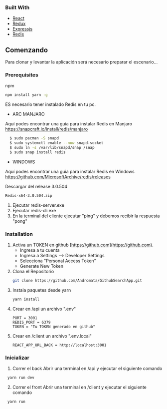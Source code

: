 ### Built With

* [React](https://es.reactjs.org/)
* [Redux](https://es.redux.js.org/)
* [Expressjs](https://expressjs.com/es/)
* [Redis](https://redis.io/)


<!-- GETTING STARTED -->
## Comenzando

Para clonar y levantar la aplicación será necesario preparar el escenario...

### Prerequisites

npm
  ```sh
  npm install yarn -g
  ```

ES necesario tener instalado Redis en tu pc.

* ARC MANJARO

Aquí podes encontrar una guia para instalar Redis en Manjaro
https://snapcraft.io/install/redis/manjaro

```sh
  $ sudo pacman -S snapd
  $ sudo systemctl enable --now snapd.socket
  $ sudo ln -s /var/lib/snapd/snap /snap
  $ sudo snap install redis
  ```
* WINDOWS

Aquí podes encontrar una guia para instalar Redis en Windows
https://github.com/MicrosoftArchive/redis/releases

Descargar del release 3.0.504 
```sh
Redis-x64-3.0.504.zip
```
1. Ejecutar redis-server.exe 
2. Ejecutar redis-cli.exe
3. En la terminal del cliente ejecutar "ping" y debemos recibir la respuesta "pong"



### Installation

1. Activa un TOKEN en github [https://github.com](https://github.com).
    * Ingresa a tu cuenta
    * Ingresa a Settings --> Developer Settings
    * Selecciona "Personal Access Token"
    * Generate New Token
2. Clona el Repositorio
   ```sh
   git clone https://github.com/Andromata/GithubSearchApp.git
   ```
3. Instala paquetes desde yarn
   ```sh
   yarn install
   ```
4. Crear en /api un archivo ".env"
   ```JS
   PORT = 3001
   REDIS_PORT = 6379
   TOKEN = "Tu TOKEN generado en github"
   ```
4. Crear en /client un archivo ".env.local"
   ```JS
   REACT_APP_URL_BACK = http://localhost:3001
   ```

### Inicializar

1. Correr el back
Abrir una terminal en /api y ejecutar el siguiente comando

  ```sh
   yarn run dev
   ```
2. Correr el front
Abrir una terminal en /client y ejecutar el siguiente comando

  ```sh
   yarn run
   ```
